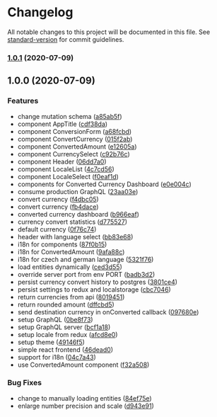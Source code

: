# Changelog

All notable changes to this project will be documented in this file. See [standard-version](https://github.com/conventional-changelog/standard-version) for commit guidelines.

### [1.0.1](https://github.com/romankuzmin/purple-currency-conversion/compare/v1.0.0...v1.0.1) (2020-07-09)

## 1.0.0 (2020-07-09)


### Features

* change mutation schema ([a85ab5f](https://github.com/romankuzmin/purple-currency-conversion/commit/a85ab5fd90e411e647f343ba7f06469957bc9568))
* component AppTitle ([cdf38da](https://github.com/romankuzmin/purple-currency-conversion/commit/cdf38dac8ec1016219e7811fbc9e20cb6cca1671))
* component ConversionForm ([a68fcbd](https://github.com/romankuzmin/purple-currency-conversion/commit/a68fcbd37b18533500bbac0190b956802562c4a0))
* component ConvertCurrency ([015f2ab](https://github.com/romankuzmin/purple-currency-conversion/commit/015f2abf98ebf98ed151584693f6d4870aa02fd6))
* component ConvertedAmount ([e12605a](https://github.com/romankuzmin/purple-currency-conversion/commit/e12605ab1286248af47e22be5e7aa7a80d28673a))
* component CurrencySelect ([c92b76c](https://github.com/romankuzmin/purple-currency-conversion/commit/c92b76cacec936603f311c89eb4a4b44f20e65dc))
* component Header ([06dd7a0](https://github.com/romankuzmin/purple-currency-conversion/commit/06dd7a05c8bdf9b380e8a530dbd924ee3d573df0))
* component LocaleList ([4c7cd56](https://github.com/romankuzmin/purple-currency-conversion/commit/4c7cd56a358b257f0794f7c9d7ffa8cbf4e33ad4))
* component LocaleSelect ([f0eaf1d](https://github.com/romankuzmin/purple-currency-conversion/commit/f0eaf1d30da7bbda2344f085dfcdfe4628f877d6))
* components for Converted Currency Dashboard ([e0e004c](https://github.com/romankuzmin/purple-currency-conversion/commit/e0e004c3f451ba7ba428dc6ff49502cc6039f8b0))
* consume production GraphQL ([23aa03e](https://github.com/romankuzmin/purple-currency-conversion/commit/23aa03e58dba82aec32ffe6e7a0d558e68e71ffa))
* convert currency ([f4dbc05](https://github.com/romankuzmin/purple-currency-conversion/commit/f4dbc050fbe70725b80c17d7f73d1e99ac931518))
* convert currency ([fb4dace](https://github.com/romankuzmin/purple-currency-conversion/commit/fb4daceb02b21a33010d60831c936c3b607b7baa))
* converted currency dashboard ([b966eaf](https://github.com/romankuzmin/purple-currency-conversion/commit/b966eaf55abb0bb5e01b5657b8413878a8419771))
* currency convert statistics ([d775527](https://github.com/romankuzmin/purple-currency-conversion/commit/d775527c0a61b7c4f95eeffddd8a32b831454922))
* default currency ([0f76c74](https://github.com/romankuzmin/purple-currency-conversion/commit/0f76c7456d206106678680d26055df0a60d6e3f2))
* header with language select ([bb83e68](https://github.com/romankuzmin/purple-currency-conversion/commit/bb83e6896af48b01a79b5b9aebfa50609e7a4b72))
* i18n for components ([87f0b15](https://github.com/romankuzmin/purple-currency-conversion/commit/87f0b1592c63117aef2247688d395d34ce27fae5))
* i18n for ConvertedAmount ([9afa88c](https://github.com/romankuzmin/purple-currency-conversion/commit/9afa88cc858d1dbb971435bf6ce718308f66c33b))
* i18n for czech and german language ([5321f76](https://github.com/romankuzmin/purple-currency-conversion/commit/5321f764a3ed2f22c11b42d47ac3532b8872483d))
* load entities dynamically ([ced3d55](https://github.com/romankuzmin/purple-currency-conversion/commit/ced3d55fb941068c37ee3e32e7337225206eb3f4))
* override server port from env PORT ([badb3d2](https://github.com/romankuzmin/purple-currency-conversion/commit/badb3d2508b0b56b664e81ceed8694f249a750ed))
* persist currency convert history to postgres ([3801ce4](https://github.com/romankuzmin/purple-currency-conversion/commit/3801ce4d3e336063427a393eef4f234bba75ceac))
* persist settings to redux and localstorage ([cbc7046](https://github.com/romankuzmin/purple-currency-conversion/commit/cbc7046989b8ab96a8f176bd0574c9e5ed055fdf))
* return currencies from api ([8019451](https://github.com/romankuzmin/purple-currency-conversion/commit/8019451c3af5fed7e56c97687b45e684a8ee515e))
* return rounded amount ([dffcbd5](https://github.com/romankuzmin/purple-currency-conversion/commit/dffcbd50029b405cf8c8607f6ead8ea60ba27d33))
* send destination currency in onConverted callback ([097680e](https://github.com/romankuzmin/purple-currency-conversion/commit/097680e89a001415eb19b59a31cb6f54556c0705))
* setup GraphQL ([0be8f73](https://github.com/romankuzmin/purple-currency-conversion/commit/0be8f7315812671a7915e046540c1f0f539b889a))
* setup GraphQL server ([bcf1a18](https://github.com/romankuzmin/purple-currency-conversion/commit/bcf1a1841ef2e7c6324bbcf16e0bfbf202644835))
* setup locale from redux ([afcd8e0](https://github.com/romankuzmin/purple-currency-conversion/commit/afcd8e0e4af120edf218fc842cbe5f9e89efe237))
* setup theme ([49146f5](https://github.com/romankuzmin/purple-currency-conversion/commit/49146f5482370fc1d0763fea9cd3a0f4776dcd97))
* simple react frontend ([46dead0](https://github.com/romankuzmin/purple-currency-conversion/commit/46dead0ffc2b41948c5e968978e4fafd75723273))
* support for i18n ([04c7a43](https://github.com/romankuzmin/purple-currency-conversion/commit/04c7a43572859fc549b71adb53bfe757c3b5de1b))
* use ConvertedAmount component ([f32a508](https://github.com/romankuzmin/purple-currency-conversion/commit/f32a5082b5352660b1cb4cc121ca7a58d76bb466))


### Bug Fixes

* change to manually loading entities ([84ef75e](https://github.com/romankuzmin/purple-currency-conversion/commit/84ef75ec34add6ee4cd68e5fcbec7ffa50764bb9))
* enlarge number precision and scale ([d943e91](https://github.com/romankuzmin/purple-currency-conversion/commit/d943e91e72430b7830fc7b4d7dd20894dbeef5b0))

